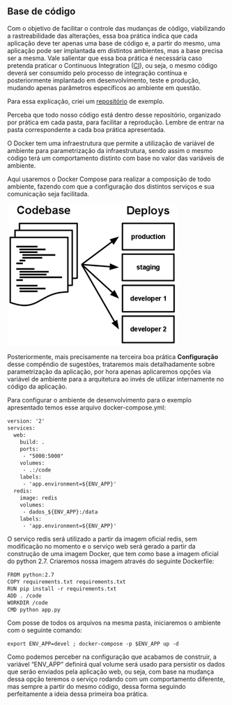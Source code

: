 ##  Base de código

Com o objetivo de facilitar o controle das mudanças de código, viabilizando a rastreabilidade das alterações, essa boa prática indica que cada aplicação deve ter apenas uma base de código e, a partir do mesmo, uma aplicação pode ser implantada em distintos ambientes, mas a base precisa ser a mesma. Vale salientar que essa boa prática é necessária caso pretenda praticar o Continuous Integration ([CI](https://www.thoughtworks.com/continuous-integration)), ou seja, o mesmo código deverá ser consumido pelo processo de integração contínua e posteriormente implantado em desenvolvimento, teste e produção, mudando apenas parâmetros específicos ao ambiente em questão.

Para essa explicação, criei um [repositório](https://github.com/gomex/exemplo-12factor-docker.git) de exemplo.

Perceba que todo nosso código está dentro desse repositório, organizado por prática em cada pasta, para facilitar a reprodução. Lembre de entrar na pasta correspondente a cada boa prática apresentada.

O Docker tem uma infraestrutura que permite a utilização de variável de ambiente para parametrização da infraestrutura, sendo assim o mesmo código terá um comportamento distinto com base no valor das variáveis de ambiente.

Aqui usaremos o Docker Compose para realizar a composição de todo ambiente, fazendo com que a configuração dos distintos serviços e sua comunicação seja facilitada.

![](images/basecode.png)

Posteriormente, mais precisamente na terceira boa prática **Configuração** desse compêndio de sugestões, trataremos mais detalhadamente sobre parametrização da aplicação, por hora apenas aplicaremos opções via variável de ambiente para a arquitetura ao invés de utilizar internamente no código da aplicação.

Para configurar o ambiente de desenvolvimento para o exemplo apresentado temos esse arquivo docker-compose.yml:

```
version: '2'
services:
  web:
    build: .
    ports:
     - "5000:5000"
    volumes:
     - .:/code
    labels:
     - 'app.environment=${ENV_APP}'
  redis:
    image: redis
    volumes:
     - dados_${ENV_APP}:/data
    labels:
     - 'app.environment=${ENV_APP}'
```

O serviço redis será utilizado a partir da imagem oficial redis, sem modificação no momento e o serviço web será gerado a partir da construção de uma imagem Docker, que tem como base a imagem oficial do python 2.7. Criaremos nossa imagem através do seguinte Dockerfile:

```
FROM python:2.7
COPY requirements.txt requirements.txt
RUN pip install -r requirements.txt
ADD . /code
WORKDIR /code
CMD python app.py
```

Com posse de todos os arquivos na mesma pasta, iniciaremos o ambiente com o seguinte comando:

```
export ENV_APP=devel ; docker-compose -p $ENV_APP up -d
```

Como podemos perceber na configuração que acabamos de construir, a variável “ENV_APP” definirá qual volume será usado para persistir os dados que serão enviados pela aplicação web, ou seja, com base na mudança dessa opção teremos o serviço rodando com um comportamento diferente, mas sempre a partir do mesmo código, dessa forma seguindo perfeitamente a ideia dessa primeira boa prática.